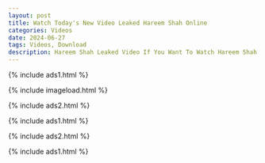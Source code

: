 ```yaml
---
layout: post
title: Watch Today's New Video Leaked Hareem Shah Online
categories: Videos
date: 2024-06-27
tags: Videos, Download
description: Hareem Shah Leaked Video If You Want To Watch Hareem Shah Leaked Video Online Hareem Shah Leaked Viral Video Online Hareem Shah latest viral video Hareem Shah viral Hareem Shah viral video Hareem Shah video Hareem Shah Hareem Shah latest viral video Full Video
---
```

{% include ads1.html %}

{% include imageload.html %}

{% include ads2.html %}

{% include ads1.html %}

{% include ads2.html %}

{% include ads1.html %}
